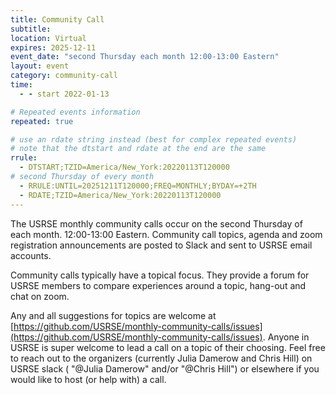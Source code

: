 ```yaml
---
title: Community Call
subtitle:
location: Virtual
expires: 2025-12-11
event_date: "second Thursday each month 12:00-13:00 Eastern"
layout: event
category: community-call
time:
  - - start 2022-01-13

# Repeated events information
repeated: true

# use an rdate string instead (best for complex repeated events)
# note that the dtstart and rdate at the end are the same
rrule: 
  - DTSTART;TZID=America/New_York:20220113T120000
# second Thursday of every month
  - RRULE:UNTIL=20251211T120000;FREQ=MONTHLY;BYDAY=+2TH
  - RDATE;TZID=America/New_York:20220113T120000
---
```


The USRSE monthly community calls occur on the second Thursday of each month. 12:00-13:00 Eastern. Community call topics, agenda and zoom registration
announcements are posted to Slack and sent to USRSE email accounts. 

Community calls typically have a topical focus. They provide a forum for USRSE members
to compare experiences around a topic, hang-out and chat on zoom.

Any and all suggestions for topics are 
welcome at [https://github.com/USRSE/monthly-community-calls/issues](https://github.com/USRSE/monthly-community-calls/issues).
Anyone in USRSE is super welcome to lead a call on a topic of their choosing. Feel free to reach out to the organizers (currently Julia Damerow and
Chris Hill) on USRSE slack ( "@Julia Damerow" and/or "@Chris Hill") or elsewhere if you would like to host (or help with) a call.
